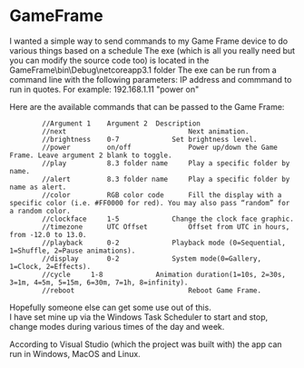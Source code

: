 # GameFrame

I wanted a simple way to send commands to my Game Frame device to do various things based on a schedule
The exe (which is all you really need but you can modify the source code too) is located in the 
GameFrame\bin\Debug\netcoreapp3.1 folder
The exe can be run from a command line with the following parameters:
IP address and commmand to run in quotes.
For example:
192.168.1.11 "power on"

Here are the available commands that can be passed to the Game Frame:

            //Argument 1    Argument 2	Description
            //next                              Next animation.
            //brightness    0-7	            Set brightness level.
            //power         on/off              Power up/down the Game Frame. Leave argument 2 blank to toggle.
            //play          8.3 folder name     Play a specific folder by name.
            //alert         8.3 folder name     Play a specific folder by name as alert.
            //color         RGB color code      Fill the display with a specific color (i.e. #FF0000 for red). You may also pass “random” for a random color.
            //clockface     1-5	            Change the clock face graphic.
            //timezone      UTC Offset          Offset from UTC in hours, from -12.0 to 13.0.
            //playback      0-2	            Playback mode (0=Sequential, 1=Shuffle, 2=Pause animations).
            //display	    0-2	            System mode(0=Gallery, 1=Clock, 2=Effects).
            //cycle	    1-8	            Animation duration(1=10s, 2=30s, 3=1m, 4=5m, 5=15m, 6=30m, 7=1h, 8=infinity).
            //reboot                            Reboot Game Frame.
            
 Hopefully someone else can get some use out of this.  
 I have set mine up via the Windows Task Scheduler to start and stop, change modes during various times of the day and week.
 
 According to Visual Studio (which the project was built with) the app can run in Windows, MacOS and Linux.  
 
 
